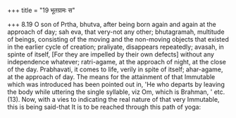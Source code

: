 +++
title = "19 भूतग्रामः स"

+++
8.19 O son of Prtha, bhutva, after being born again and again at the
approach of day; sah eva, that very-not any other; bhutagramah,
multitude of beings, consisting of the moving and the non-moving objects
that existed in the earlier cycle of creation; praliyate, disappears
repeatedly; avasah, in spinte of itself, \[For they are impelled by
their own defects\] without any independence whatever; ratri-agame, at
the approach of night, at the close of the day. Prabhavati, it comes to
life, verily in spite of itself; ahar-agame, at the approach of day. The
means for the attainment of that Immutable which was introduced has been
pointed out in, 'He who departs by leaving the body while uttering the
single syllable, viz Om, which is Brahman, ' etc. (13). Now, with a vies
to indicating the real nature of that very Immutable, this is being
said-that It is to be reached through this path of yoga:
